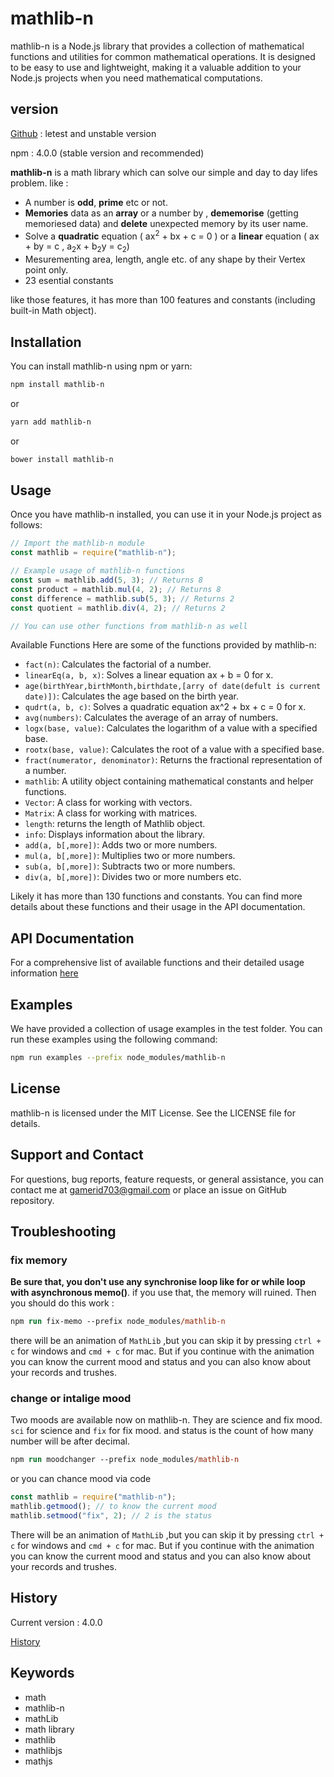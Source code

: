 # mathlib-n

mathlib-n is a Node.js library that provides a collection of mathematical functions and utilities for common mathematical operations. It is designed to be easy to use and lightweight, making it a valuable addition to your Node.js projects when you need mathematical computations.

## version

[Github](https://github.com/bicitrobiggan/mathlib-n.git) : letest and unstable version

npm : 4.0.0 (stable version and recommended)

**mathlib-n** is a math library
which can solve our simple and day to day lifes problem. like :

- A number is **odd**, **prime** etc or not.
- **Memories** data as an **array** or a number by , **dememorise** (getting memoriesed data) and **delete** unexpected memory by its user name.
- Solve a **quadratic** equation ( ax<sup>2</sup> + bx + c = 0 ) or a **linear** equation ( ax + by = c , a<sub>2</sub>x + b<sub>2</sub>y = c<sub>2</sub>)
- Mesurementing area, length, angle etc. of any shape by their Vertex point only.
- 23 esential constants

like those features, it has more than 100 features and constants (including built-in Math object).

## Installation

You can install mathlib-n using npm or yarn:

```bash
npm install mathlib-n
```

or

```bash
yarn add mathlib-n
```

or

```bash
bower install mathlib-n
```

## Usage

Once you have mathlib-n installed, you can use it in your Node.js project as follows:

```javascript
// Import the mathlib-n module
const mathlib = require("mathlib-n");

// Example usage of mathlib-n functions
const sum = mathlib.add(5, 3); // Returns 8
const product = mathlib.mul(4, 2); // Returns 8
const difference = mathlib.sub(5, 3); // Returns 2
const quotient = mathlib.div(4, 2); // Returns 2

// You can use other functions from mathlib-n as well
```

Available Functions
Here are some of the functions provided by mathlib-n:

- `fact(n)`: Calculates the factorial of a number.
- `linearEq(a, b, x)`: Solves a linear equation ax + b = 0 for x.
- `age(birthYear,birthMonth,birthdate,[arry of date(defult is current date)])`: Calculates the age based on the birth year.
- `qudrt(a, b, c)`: Solves a quadratic equation ax^2 + bx + c = 0 for x.
- `avg(numbers)`: Calculates the average of an array of numbers.
- `logx(base, value)`: Calculates the logarithm of a value with a specified base.
- `rootx(base, value)`: Calculates the root of a value with a specified base.
- `fract(numerator, denominator)`: Returns the fractional representation of a number.
- `mathlib`: A utility object containing mathematical constants and helper functions.
- `Vector`: A class for working with vectors.
- `Matrix`: A class for working with matrices.
- `length`: returns the length of Mathlib object.
- `info`: Displays information about the library.
- `add(a, b[,more])`: Adds two or more numbers.
- `mul(a, b[,more])`: Multiplies two or more numbers.
- `sub(a, b[,more])`: Subtracts two or more numbers.
- `div(a, b[,more])`: Divides two or more numbers etc.

Likely it has more than 130 functions and constants.
You can find more details about these functions and their usage in the API documentation.

## API Documentation

For a comprehensive list of available functions and their detailed usage information [here](https://marufhasan24.github.io/mathlib_wiki/wiki.html)

## Examples

We have provided a collection of usage examples in the test folder. You can run these examples using the following command:

```bash
npm run examples --prefix node_modules/mathlib-n
```

## License

mathlib-n is licensed under the MIT License. See the LICENSE file for details.

## Support and Contact

For questions, bug reports, feature requests, or general assistance, you can contact me at <gamerid703@gmail.com> or place an issue on GitHub repository.

## Troubleshooting

### fix memory

**Be sure that, you don't use any synchronise loop like for or while loop with asynchronous memo()**.
if you use that, the memory will ruined. Then you should do this work :

```ps
npm run fix-memo --prefix node_modules/mathlib-n
```

there will be an animation of `MathLib` ,but you can skip it by pressing `ctrl + c` for windows and `cmd + c` for mac. But if you continue with the animation you can know the current mood and status and you can also know about your records and trushes.

### change or intalige mood

Two moods are available now on mathlib-n. They are science and fix mood. `sci` for science and `fix` for fix mood. and status is the count of how many number will be after decimal.

```ps
npm run moodchanger --prefix node_modules/mathlib-n
```

or you can chance mood via code

```javascript
const mathlib = require("mathlib-n");
mathlib.getmood(); // to know the current mood
mathlib.setmood("fix", 2); // 2 is the status
```

There will be an animation of `MathLib` ,but you can skip it by pressing `ctrl + c` for windows and `cmd + c` for mac. But if you continue with the animation you can know the current mood and status and you can also know about your records and trushes.

## History

Current version : 4.0.0

[History](https://marufhasan24.github.io/mathlib_wiki2/index.html#changeLog)

## Keywords

- math
- mathlib-n
- mathLib
- math library
- mathlib
- mathlibjs
- mathjs

